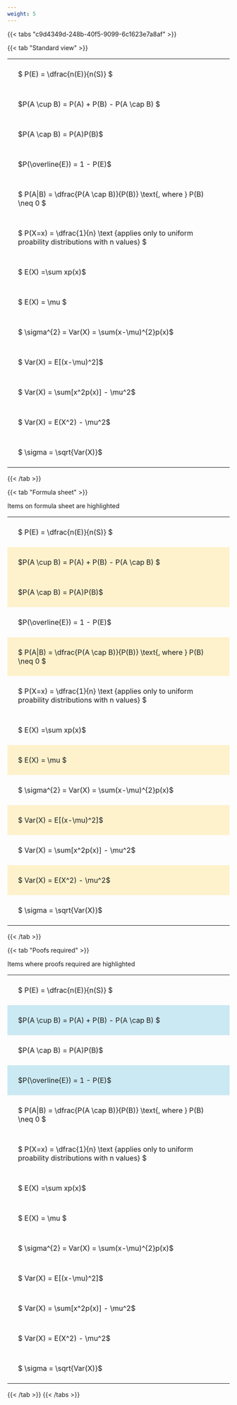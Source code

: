 ```yaml
---
weight: 5
---
```


{{< tabs "c9d4349d-248b-40f5-9099-6c1623e7a8af" >}}

{{< tab "Standard view" >}}

<style type="text/css">
#T_2053c th.col_heading {
  text-align: left;
  font-size: 1em;
}
#T_2053c td {
  text-align: left;
  font-size: 1em;
  padding: 1.5em;
}
</style>
<table id="T_2053c">
  <thead>
  </thead>
  <tbody>
    <tr>
      <td id="T_2053c_row0_col0" class="data row0 col0" >$ P(E) = \dfrac{n(E)}{n(S)} $</td>
    </tr>
    <tr>
      <td id="T_2053c_row1_col0" class="data row1 col0" >$P(A \cup B) = P(A) + P(B) - P(A \cap B) $</td>
    </tr>
    <tr>
      <td id="T_2053c_row2_col0" class="data row2 col0" >$P(A \cap B)  = P(A)P(B)$</td>
    </tr>
    <tr>
      <td id="T_2053c_row3_col0" class="data row3 col0" >$P(\overline{E}) = 1 - P(E)$</td>
    </tr>
    <tr>
      <td id="T_2053c_row4_col0" class="data row4 col0" >$ P(A|B) = \dfrac{P(A \cap B)}{P(B)} \text{, where } P(B) \neq 0 $</td>
    </tr>
    <tr>
      <td id="T_2053c_row5_col0" class="data row5 col0" >$ P(X=x) =  \dfrac{1}{n} 
\text {applies only to uniform proability distributions with n values} $</td>
    </tr>
    <tr>
      <td id="T_2053c_row6_col0" class="data row6 col0" >$ E(X) =\sum xp(x)$</td>
    </tr>
    <tr>
      <td id="T_2053c_row7_col0" class="data row7 col0" >$ E(X) = \mu $</td>
    </tr>
    <tr>
      <td id="T_2053c_row8_col0" class="data row8 col0" >$ \sigma^{2} = Var(X) = \sum(x-\mu)^{2}p(x)$</td>
    </tr>
    <tr>
      <td id="T_2053c_row9_col0" class="data row9 col0" >$ Var(X) = E[(x-\mu)^2]$</td>
    </tr>
    <tr>
      <td id="T_2053c_row10_col0" class="data row10 col0" >$ Var(X) = \sum[x^2p(x)] - \mu^2$</td>
    </tr>
    <tr>
      <td id="T_2053c_row11_col0" class="data row11 col0" >$ Var(X) = E(X^2) - \mu^2$</td>
    </tr>
    <tr>
      <td id="T_2053c_row12_col0" class="data row12 col0" >$ \sigma = \sqrt{Var(X)}$</td>
    </tr>
  </tbody>
</table>
{{< /tab >}}

{{< tab "Formula sheet" >}}

Items on formula sheet are highlighted 
<br>
<style type="text/css">
#T_7cb61 th.col_heading {
  text-align: left;
  font-size: 1em;
}
#T_7cb61 td {
  text-align: left;
  font-size: 1em;
  padding: 1.5em;
}
#T_7cb61_row0_col0, #T_7cb61_row3_col0, #T_7cb61_row5_col0, #T_7cb61_row6_col0, #T_7cb61_row8_col0, #T_7cb61_row10_col0, #T_7cb61_row12_col0 {
  background-color: rgba(0,0,0,0);
}
#T_7cb61_row1_col0, #T_7cb61_row2_col0, #T_7cb61_row4_col0, #T_7cb61_row7_col0, #T_7cb61_row9_col0, #T_7cb61_row11_col0 {
  background-color: rgba(255,194,10, 0.2);
}
</style>
<table id="T_7cb61">
  <thead>
  </thead>
  <tbody>
    <tr>
      <td id="T_7cb61_row0_col0" class="data row0 col0" >$ P(E) = \dfrac{n(E)}{n(S)} $</td>
    </tr>
    <tr>
      <td id="T_7cb61_row1_col0" class="data row1 col0" >$P(A \cup B) = P(A) + P(B) - P(A \cap B) $</td>
    </tr>
    <tr>
      <td id="T_7cb61_row2_col0" class="data row2 col0" >$P(A \cap B)  = P(A)P(B)$</td>
    </tr>
    <tr>
      <td id="T_7cb61_row3_col0" class="data row3 col0" >$P(\overline{E}) = 1 - P(E)$</td>
    </tr>
    <tr>
      <td id="T_7cb61_row4_col0" class="data row4 col0" >$ P(A|B) = \dfrac{P(A \cap B)}{P(B)} \text{, where } P(B) \neq 0 $</td>
    </tr>
    <tr>
      <td id="T_7cb61_row5_col0" class="data row5 col0" >$ P(X=x) =  \dfrac{1}{n} 
\text {applies only to uniform proability distributions with n values} $</td>
    </tr>
    <tr>
      <td id="T_7cb61_row6_col0" class="data row6 col0" >$ E(X) =\sum xp(x)$</td>
    </tr>
    <tr>
      <td id="T_7cb61_row7_col0" class="data row7 col0" >$ E(X) = \mu $</td>
    </tr>
    <tr>
      <td id="T_7cb61_row8_col0" class="data row8 col0" >$ \sigma^{2} = Var(X) = \sum(x-\mu)^{2}p(x)$</td>
    </tr>
    <tr>
      <td id="T_7cb61_row9_col0" class="data row9 col0" >$ Var(X) = E[(x-\mu)^2]$</td>
    </tr>
    <tr>
      <td id="T_7cb61_row10_col0" class="data row10 col0" >$ Var(X) = \sum[x^2p(x)] - \mu^2$</td>
    </tr>
    <tr>
      <td id="T_7cb61_row11_col0" class="data row11 col0" >$ Var(X) = E(X^2) - \mu^2$</td>
    </tr>
    <tr>
      <td id="T_7cb61_row12_col0" class="data row12 col0" >$ \sigma = \sqrt{Var(X)}$</td>
    </tr>
  </tbody>
</table>
{{< /tab >}}

{{< tab "Poofs required" >}}

Items where proofs required are highlighted 
<br>
<style type="text/css">
#T_12c27 th.col_heading {
  text-align: left;
  font-size: 1em;
}
#T_12c27 td {
  text-align: left;
  font-size: 1em;
  padding: 1.5em;
}
#T_12c27_row0_col0, #T_12c27_row2_col0, #T_12c27_row4_col0, #T_12c27_row5_col0, #T_12c27_row6_col0, #T_12c27_row7_col0, #T_12c27_row8_col0, #T_12c27_row9_col0, #T_12c27_row10_col0, #T_12c27_row11_col0, #T_12c27_row12_col0 {
  background-color: rgba(0,0,0,0);
}
#T_12c27_row1_col0, #T_12c27_row3_col0 {
  background-color: rgba(0,150,200, 0.2);
}
</style>
<table id="T_12c27">
  <thead>
  </thead>
  <tbody>
    <tr>
      <td id="T_12c27_row0_col0" class="data row0 col0" >$ P(E) = \dfrac{n(E)}{n(S)} $</td>
    </tr>
    <tr>
      <td id="T_12c27_row1_col0" class="data row1 col0" >$P(A \cup B) = P(A) + P(B) - P(A \cap B) $</td>
    </tr>
    <tr>
      <td id="T_12c27_row2_col0" class="data row2 col0" >$P(A \cap B)  = P(A)P(B)$</td>
    </tr>
    <tr>
      <td id="T_12c27_row3_col0" class="data row3 col0" >$P(\overline{E}) = 1 - P(E)$</td>
    </tr>
    <tr>
      <td id="T_12c27_row4_col0" class="data row4 col0" >$ P(A|B) = \dfrac{P(A \cap B)}{P(B)} \text{, where } P(B) \neq 0 $</td>
    </tr>
    <tr>
      <td id="T_12c27_row5_col0" class="data row5 col0" >$ P(X=x) =  \dfrac{1}{n} 
\text {applies only to uniform proability distributions with n values} $</td>
    </tr>
    <tr>
      <td id="T_12c27_row6_col0" class="data row6 col0" >$ E(X) =\sum xp(x)$</td>
    </tr>
    <tr>
      <td id="T_12c27_row7_col0" class="data row7 col0" >$ E(X) = \mu $</td>
    </tr>
    <tr>
      <td id="T_12c27_row8_col0" class="data row8 col0" >$ \sigma^{2} = Var(X) = \sum(x-\mu)^{2}p(x)$</td>
    </tr>
    <tr>
      <td id="T_12c27_row9_col0" class="data row9 col0" >$ Var(X) = E[(x-\mu)^2]$</td>
    </tr>
    <tr>
      <td id="T_12c27_row10_col0" class="data row10 col0" >$ Var(X) = \sum[x^2p(x)] - \mu^2$</td>
    </tr>
    <tr>
      <td id="T_12c27_row11_col0" class="data row11 col0" >$ Var(X) = E(X^2) - \mu^2$</td>
    </tr>
    <tr>
      <td id="T_12c27_row12_col0" class="data row12 col0" >$ \sigma = \sqrt{Var(X)}$</td>
    </tr>
  </tbody>
</table>
{{< /tab >}}
{{< /tabs >}}